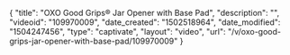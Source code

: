 {
    "title": "OXO Good Grips&reg; Jar Opener with Base Pad",
    "description": "",
    "videoid": "109970009",
    "date_created": "1502518964",
    "date_modified": "1504247456",
    "type": "captivate",
    "layout": "video",
    "url": "\/v\/oxo-good-grips-jar-opener-with-base-pad\/109970009"
}